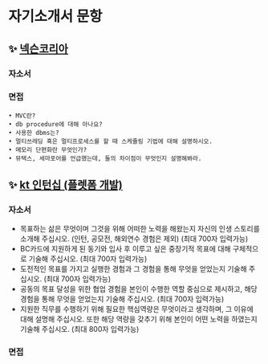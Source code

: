 # 자기소개서 문항

## ✨ [넥슨코리아](https://programmers.co.kr/job_positions/9887?by_theme=true)

### 자소서

### 면접
    • MVC란?
    • db procedure에 대해 아나요?
    • 사용한 dbms는?
    • 멀티쓰레딩 혹은 멀티프로세스를 할 때 스케쥴링 기법에 대해 설명하시오.
    • 메모리 단편화란 무엇인가?
    • 뮤택스, 세마포어를 언급했는데, 둘의 차이점이 무엇인지 설명해봐라.



## ✨ [kt 인턴십 (플렛폼 개발)](https://recruit.kt.com/apply/notifyView?seq=97755)

### 자소서 
- 목표하는 삶은 무엇이며 그것을 위해 어떠한 노력을 해왔는지 자신의 인생 스토리를 소개해 주십시오. (인턴, 공모전, 해외연수 경험은 제외) (최대 700자 입력가능)
- BC카드에 지원하게 된 동기와 입사 후 이루고 싶은 중장기적 목표에 대해 구체적으로 기술해 주십시오. (최대 700자 입력가능)
- 도전적인 목표를 가지고 실행한 경험과 그 경험을 통해 무엇을 얻었는지 기술해 주십시오. (최대 700자 입력가능)
- 공동의 목표 달성을 위한 협업 경험을 본인이 수행한 역할 중심으로 제시하고, 해당 경험을 통해 무엇을 얻었는지 기술해 주십시오. (최대 700자 입력가능)
- 지원한 직무를 수행하기 위해 필요한 핵심역량은 무엇이라고 생각하며, 그 이유에 대해 설명해 주십시오. 또한 해당 역량을 갖추기 위해 본인이 어떤 노력을 하였는지 기술해 주십시오. (최대 800자 입력가능)

### 면접
